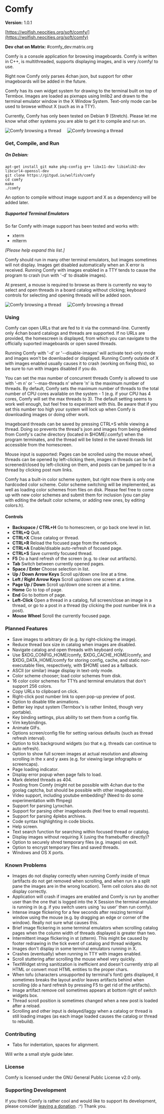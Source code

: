 # Comfy

**Version:** 1.0.1

[https://wolfish.neocities.org/soft/comfy/](https://wolfish.neocities.org/soft/comfy)

**Dev chat on Matrix:** #comfy_dev:matrix.org

Comfy is a console application for browsing imageboards. Comfy is written in C++, is multithreaded, supports displaying images, and is very /comfy/ to use.

Right now Comfy only parses 4chan json, but support for other imageboards will be added in the future.

Comfy has its own widget system for drawing to the terminal built on top of Termbox. Images are loaded as pixmaps using Imlib2 and drawn to the terminal emulator window in the X Window System. Text-only mode can be used to browse without X (such as in a TTY).

Currently, Comfy has only been tested on Debian 9 (Stretch). Please let me know what other systems you are able to get it to compile and run on.

![Comfy browsing a thread](https://files.catbox.moe/91kw91.gif) &nbsp;&nbsp;&nbsp; ![Comfy browsing a thread](https://files.catbox.moe/zwzp7y.gif)  

### Get, Compile, and Run

##### On Debian:

```
apt-get install git make pkg-config g++ libx11-dev libimlib2-dev libcurl4-openssl-dev
git clone https://gitgud.io/wolfish/comfy
cd comfy
make
./comfy
```

An option to compile without image support and X as a dependency will be added later.

##### Supported Terminal Emulators

So far Comfy with image support has been tested and works with:

- xterm
- mlterm

*[Please help expand this list.]*

Comfy should run in many other terminal emulators, but images sometimes will not display. Images get disabled automatically when an X error is received. Running Comfy with images enabled in a TTY tends to cause the program to crash (run with '-d' to disable images).

At present, a mouse is required to browse as there is currently no way to select and open threads in a board catalog without clicking; keyboard controls for selecting and opening threads will be added soon.

![Comfy browsing a thread](https://files.catbox.moe/fkgy50.gif) &nbsp;&nbsp;&nbsp; ![Comfy browsing a thread](https://files.catbox.moe/md2oea.gif)  

### Using

Comfy can open URLs that are fed to it via the command-line. Currently only 4chan board catalogs and threads are supported. If no URLs are provided, the homescreen is displayed, from which you can navigate to the officially suported imageboards or open saved threads.

Running Comfy with '-d' or '--disable-images' will activate text-only mode and images won't be downloaded or displayed. Running Comfy outside of X with images enabled usually causes it to crash (working on fixing this), so be sure to run with images disabled if you do.

You can set the max number of concurrent threads Comfy is allowed to use with '-m n' or '--max-threads n' where 'n' is the maximum number of threads. By default, Comfy sets the maximum number of threads to the total number of CPU cores available on the system - 1 (e.g. if your CPU has 4 cores, Comfy will set the max threads to 3). The default setting seems to work well enough, but feel free to experiment with this. Be aware that if you set this number too high your system will lock up when Comfy is downloading images or doing other work.

Imageboard threads can be saved by pressing CTRL+S while viewing a thread. Doing so prevents the thread's json and images from being deleted from Comfy's cache directory (located in $HOME/.comfy/) when the program terminates, and the thread will be listed in the saved threads list accessible from the homescreen.

Mouse input is supported: Pages can be scrolled using the mouse wheel, threads can be opened by left-clicking them, images in threads can be full screened/closed by left-clicking on them, and posts can be jumped to in a thread by clicking post num links.

Comfy has a built-in color scheme system, but right now there is only one hardcoded color scheme. Color scheme switching will be implemented, as well as loading color schemes from files on disk. Please feel free to come up with new color schemes and submit them for inclusion (you can play with editing the default color scheme, or adding new ones, by editing colors.h).

#### Controls

- **Backspace / CTRL+H** Go to homescreen, or go back one level in list.
- **CTRL+Q** Quit.
- **CTRL+X** Close catalog or thread.
- **CTRL+R** Reload the focused page from the network.
- **CTRL+A** Enable/disable auto-refresh of focused page.
- **CTRL+S** Save currently focused thread.
- **F5** Do a hard refresh of the screen (e.g. to clear out artifacts).
- **Tab** Switch between currently opened pages.
- **Space / Enter** Choose selection in list.
- **Up / Down Arrow Keys** Scroll up/down one line at a time.
- **Left / Right Arrow Keys** Scroll up/down one screen at a time.
- **Page Up / Down** Scroll up/down one screen at a time.
- **Home** Go to top of page.
- **End** Go to bottom of page.
- **Left-Click** Open a thread in a catalog, full screen/close an image in a thread, or go to a post in a thread (by clicking the post number link in a post).
- **Mouse Wheel** Scroll the currently focused page.

### Planned Features

- Save images to arbitrary dir (e.g. by right-clicking the image).
- Reduce thread box size in catalog when images are disabled.
- Navigate catalog and open threads with keyboard only.
- Use $XDG_CONFIG_HOME/comfy, $XDG_CACHE_HOME/comfy, and $XDG_DATA_HOME/comfy for storing config, cache, and static non-executable files, respectively, with $HOME used as a fallback.
- ASCII (or similar) image display in text-only mode.
- Color scheme chooser; load color schemes from disk.
- 16 color color schemes for TTYs and terminal emulators that don't support 256 colors.
- Copy URLs to clipboard on click.
- Right-click post number link to open pop-up preview of post.
- Option to disable title animations.
- Better key input system (Termbox's is rather limited, though very portable).
- Key binding settings, plus ability to set them from a config file.
- Vim keybindings.
- Animate GIFs.
- Options screen/config file for setting various defaults (such as thread refresh interval).
- Option to tick background widgets (so that e.g. threads can continue to auto refresh).
- Option to show full screen images at actual resolution and allowing scrolling in the x and y axes (e.g. for viewing large infographs or screencaps).
- Page loading indicator.
- Display error popup when page fails to load.
- Mark deleted threads as 404.
- Posting from Comfy (might not be possible with 4chan due to the goolag captcha, but should be possible with other imageboards).
- Video support, including youtube embedding? (Need to do some experimentation with ffmpeg)
- Support for parsing Lynxchan.
- Support for parsing other imageboards (feel free to email requests).
- Support for parsing 4plebs archives.
- Code syntax highlighting in code blocks.
- Help screen.
- Text search function for searching within focused thread or catalog.
- Display images without requiring X (using the framebuffer directly)?
- Option to securely shred temporary files (e.g. images) on exit.
- Option to encrypt temporary files and saved threads.
- Windows and OS X ports.

### Known Problems

- Images do not display correctly when running Comfy inside of tmux (artifacts do not get removed when scrolling, and when run in a split pane the images are in the wrong location). Term cell colors also do not display correctly.
- Application will crash if images are enabled and Comfy is run by another user than the one that is logged into the X Session the terminal emulator is running in (e.g. if you switch users using 'su user' then run comfy).
- Intense image flickering for a few seconds after resizing terminal window using the mouse (e.g. by dragging an edge or corner of the window). Really not sure what causes this.
- Brief image flickering in some terminal emulators when scrolling catalog pages when the column width of threads displayed is greater than two.
- Intermittent image flickering in st (stterm). This might be caused by footer redrawing in the tick event of catalog and thread widgets.
- Images don't display in some terminal emulators running in X.
- Crashes (eventually) when running in TTY with images enabled.
- Scroll stuttering after scrolling the mouse wheel very quickly.
- TextWidget string sanitization is inefficient and doesn't currently strip all HTML or convert most HTML entities to the proper chars.
- When tofu (characters unsupported by terminal's font) gets displayed, it sometimes breaks the layout and/or leaves artifacts behind when scrolling (do a hard refresh by pressing F5 to get rid of the artifacts).
- Image artifact remove cell sometimes appears at bottom right of switch widgets box.
- Thread scroll position is sometimes changed when a new post is loaded after a reload.
- Scrolling and other input is delayed/laggy when a catalog or thread is still loading images (as each image loaded causes the catalog or thread to rebuild).

### Contributing

- Tabs for indentation, spaces for alignment.

Will write a small style guide later.

### License

Comfy is licensed under the GNU General Public License v2.0 only.

### Supporting Development

If you think Comfy is rather cool and would like to support its development, please consider [leaving a donation](https://wolfish.neocities.org/posts/updates/donate/). :^) Thank you.


